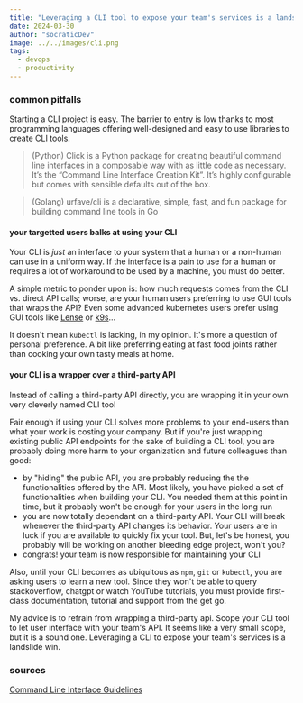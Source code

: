```yaml
---
title: "Leveraging a CLI tool to expose your team's services is a landslide win"
date: 2024-03-30
author: "socraticDev"
image: ../../images/cli.png
tags:
  - devops
  - productivity
---
```




### common pitfalls

Starting a CLI project is easy. The barrier to entry is low thanks to most
programming languages offering well-designed and easy to use libraries to create
CLI tools.

> (Python) Click is a Python package for creating beautiful command line interfaces in a composable way with as little code as necessary. It’s the “Command Line Interface Creation Kit”. It’s highly configurable but comes with sensible defaults out of the box.

> (Golang) urfave/cli is a declarative, simple, fast, and fun package for building command line tools in Go

#### your targetted users balks at using your CLI 

Your CLI is _just_ an interface to your system that a human or a non-human
can use in a uniform way. If the interface is a pain to use for a human or
requires a lot of workaround to be used by a machine, you must do better.

A simple metric to ponder upon is: how much requests comes from the CLI vs.
direct API calls; worse, are your human users preferring to use GUI tools that
wraps the API? Even some advanced kubernetes users prefer using GUI tools like
[Lense](https://k8slens.dev/) or [k9s](https://k9scli.io/)... 

It doesn't mean `kubectl` is lacking, in my opinion. It's more a question of
personal preference. A bit like preferring eating at fast food joints rather
than cooking your own tasty meals at home.

#### your CLI is a wrapper over a third-party API

Instead of calling a third-party API directly, you are wrapping it in your own
very cleverly named CLI tool

Fair enough if using your CLI solves more problems to your end-users than what
your work is costing your company. But if you're just wrapping existing public
API endpoints for the sake of building a CLI tool, you are probably doing more
harm to your organization and future colleagues than good:

- by "hiding" the public API, you are probably reducing the the
  functionalities offered by the API. Most likely, you have picked a set of
  functionalities when building your CLI. You needed them at this point in
  time, but it probably won't be enough for your users in the long run
- you are now totally dependant on a third-party API. Your CLI will break
  whenever the third-party API changes its behavior. Your users are in luck if
  you are available to quickly fix your tool. But, let's be honest, you
  probably will be working on another bleeding edge project, won't you?
- congrats! your team is now responsible for maintaining your CLI

Also, until your CLI becomes as ubiquitous as `npm`, `git` or `kubectl`, you
are asking users to learn a new tool. Since they won't be able to query
stackoverflow, chatgpt or watch YouTube tutorials, you must provide first-class
documentation, tutorial and support from the get go.

My advice is to refrain from wrapping a third-party api. Scope your CLI tool to
let user interface with your team's API. It seems like a very small scope, but
it is a sound one. Leveraging a CLI to expose your team's services is a
landslide win.

### sources

[Command Line Interface Guidelines](https://clig.dev/)